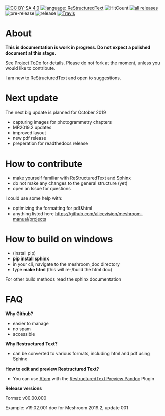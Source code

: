 [![CC BY-SA 4.0](https://img.shields.io/badge/license-CC%20BY--SA%204.0-blue.svg?style=flat-square)](https://creativecommons.org/licenses/by-sa/4.0/)
[![language: ReStructuredText](https://img.shields.io/badge/language-RST-black.svg?style=flat-square)](http://docutils.sourceforge.net/docs/user/rst/quickref.html)
![HitCount](http://hits.dwyl.io/natowi/meshroom_doc.svg)
[![all releases](https://img.shields.io/github/downloads/natowi/meshroom_doc/total.svg?style=flat-square&color=success)](https://github.com/natowi/meshroom_doc/releases/)
![pre-release](https://img.shields.io/github/release-pre/natowi/meshroom_doc.svg?style=flat-square&color=yellow&label=pre-release)
![release](https://img.shields.io/github/release/natowi/meshroom_doc.svg?style=flat-square&color=green&label=release)
[![Travis](https://img.shields.io/travis/natowi/meshroom_doc.svg?style=flat-square)](https://travis-ci.org/natowi/meshroom_doc)

# About

**This is documentation is work in progress. Do not expect a polished document at this stage.**

See [Project ToDo](https://github.com/alicevision/meshroom-manual/projects) for details. Please do not fork at the moment, unless you would like to contribute.

I am new to ReStructuredText and open to suggestions.

# Next update
The next big update is planned for October 2019
+ capturing images for photogrammetry chapters
+ MR2019.2 updates
+ improved layout
+ new pdf release
+ preperation for readthedocs release

# How to contribute

-   make yourself familiar with ReStructuredText and Sphinx
-   do not make any changes to the general structure (yet)
-   open an Issue for questions

I could use some help with:
- optimizing the formatting for pdf&html
- anything listed here https://github.com/alicevision/meshroom-manual/projects

# How to build on windows

-   (install pip)
-   **pip install sphinx**
-   in your cli, navigate to the meshroom\_doc directory
-   type **make html** (this will re-/build the html doc)

For other build methods read the sphinx documentation

# FAQ

**Why Github?**

-   easier to manage
-   no spam
-   accessible

**Why Restructured Text?**

-   can be converted to various formats, including html and pdf using Sphinx

**How to edit and preview Restructured Text?**

-   You can use [Atom](https://atom.io/) with the [RestructuredText Preview Pandoc](https://atom.io/packages/rst-preview-pandoc) Plugin

**Release versions**

Format: v00.00.000

Example: v19.02.001 doc for Meshroom 2019.2, update 001
